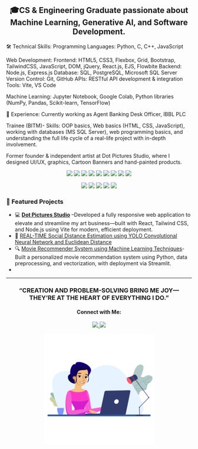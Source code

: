 <h2 align="center">🎓CS & Engineering Graduate passionate about Machine Learning, Generative AI, and Software Development. </h2>

🛠 Technical Skills:
Programming Languages: Python, C, C++, JavaScript

Web Development:
Frontend: HTML5, CSS3, Flexbox, Grid, Bootstrap, TailwindCSS, JavaScript, DOM, jQuery, React.js, EJS, Flowbite
Backend: Node.js, Express.js
Database: SQL, PostgreSQL, Microsoft SQL Server
Version Control: Git, GitHub
APIs: RESTful API development & integration
Tools: Vite, VS Code

Machine Learning: Jupyter Notebook, Google Colab, Python libraries (NumPy, Pandas, Scikit-learn, TensorFlow)

💼 Experience:
Currently working as Agent Banking Desk Officer, IBBL PLC

Trainee (BITM)- Skills: OOP basics, Web basics (HTML, CSS, JavaScript), working with databases (MS SQL Server), web programming basics, and understanding the full life cycle of a real-life project with in-depth involvement.

Former founder & independent artist at Dot Pictures Studio, where I designed UI/UX, graphics, Cartoon Banners and hand-painted products.


<p align="center">
  <!-- Web & Programming Languages -->
  <img src="https://img.shields.io/badge/Python-3776AB?style=flat&logo=python&logoColor=white" />
  <img src="https://img.shields.io/badge/C-00599C?style=flat&logo=c&logoColor=white" />
  <img src="https://img.shields.io/badge/C++-00599C?style=flat&logo=c%2B%2B&logoColor=white" />
  <img src="https://img.shields.io/badge/JavaScript-F7DF1E?style=flat&logo=javascript&logoColor=black" />
  <img src="https://img.shields.io/badge/React-61DAFB?style=flat&logo=react&logoColor=black" />
  <img src="https://img.shields.io/badge/TailwindCSS-38BDF8?style=flat&logo=tailwind-css&logoColor=white" />
  <img src="https://img.shields.io/badge/Vite-646CFF?style=flat&logo=vite&logoColor=white" />
  <img src="https://img.shields.io/badge/Node.js-339933?style=flat&logo=node.js&logoColor=white" />
  <img src="https://img.shields.io/badge/Bootstrap-7952B3?style=flat&logo=bootstrap&logoColor=white" />
</p>

<p align="center">
  <!-- Machine Learning & Data -->
  <img src="https://img.shields.io/badge/TensorFlow-FF6F00?style=flat&logo=tensorflow&logoColor=white" />
  <img src="https://img.shields.io/badge/PyTorch-EE4C2C?style=flat&logo=pytorch&logoColor=white" />
  <img src="https://img.shields.io/badge/Scikit--Learn-F7931E?style=flat&logo=scikit-learn&logoColor=white" />
  <img src="https://img.shields.io/badge/Pandas-150458?style=flat&logo=pandas&logoColor=white" />
  <img src="https://img.shields.io/badge/OpenCV-5C3EE8?style=flat&logo=opencv&logoColor=white" />
</p>
<h3>💼 Featured Projects </h3>

- 💻 [**Dot Pictures Studio**](nahianfariha.github.io/dotpicturesstudio) –Developed a fully responsive web application to elevate and streamline my art business—built with React, Tailwind CSS, and Node.js using Vite for modern, efficient deployment.
- 🤖 [REAL-TIME Social Distance Estimation using YOLO Convolutional Neural Network and Euclidean Distance](https://github.com/nahianfariha/REAL-TIME-SOCIAL-DISTANCE-ESTIMATION-USING-YOLO-CONVOLUTIONAL-NEURAL-NETWORK-AND-EUCLIDEAN-DISTANCE.git)
- 🔍 [Movie Recommender System using Machine Learning Techniques](https://github.com/nahianfariha/Machine-Learning-and-Ai.git)-Built a personalized movie recommendation system using Python, data preprocessing, and vectorization, with deployment via Streamlit.
- 


---

<p align="center" style="font-family: 'Lato', sans-serif; font-style: normal; text-transform: uppercase;">
<h3 align="center"> “CREATION AND PROBLEM-SOLVING BRING ME JOY—THEY’RE AT THE HEART OF EVERYTHING I DO.” </h3>   <h4 align="center"> Connect with Me:</h4> 
</p>
<p align="center">
  <a href="https://www.linkedin.com/in/nahian-fariha/" target="_blank">
    <img src="https://img.shields.io/badge/LinkedIn-0077B5?style=flat&logo=linkedin&logoColor=white" />
  </a>
  <a href="mailto:nahianfariha.work@gmail.com">
    <img src="https://img.shields.io/badge/Gmail-D14836?style=flat&logo=gmail&logoColor=white" />
  </a>
</p>

<p align="center">
  <img src="giffff.gif" alt="Welcome GIF" width="300" />
</p>
